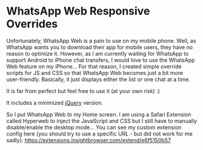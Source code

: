 # WhatsApp Web Responsive Overrides
Unfortunately, WhatsApp Web is a pain to use on my mobile phone. Well, as WhatsApp wants you to download their app for mobile users, they have no reason to optimize it.
However, as I am currently waiting for WhatsApp to support Android to iPhone chat transfers, I would love to use the WhatsApp Web feature on my iPhone...
For that reason, I created simple override scripts for JS and CSS so that WhatsApp Web becomes just a bit more user-friendly. Basically, it just displays either the list or one chat at a time.

It is far from perfect but feel free to use it (at your own risk) :)

It includes a minimized [jQuery](https://jquery.com/) version.

So I put WhatsApp Web to my Home screen. I am using a Safari Extension called Hyperweb to inject the JavaScript and CSS but I still have to manually disable/enable the desktop mode... You can see my custom extension config here (you should try to use a specific URL - but did not work for me sadly): https://extensions.insightbrowser.com/extend/e6f5150b57
